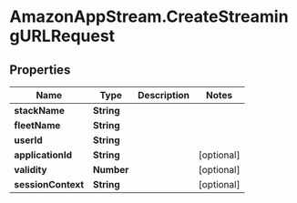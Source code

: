 # AmazonAppStream.CreateStreamingURLRequest

## Properties

Name | Type | Description | Notes
------------ | ------------- | ------------- | -------------
**stackName** | **String** |  | 
**fleetName** | **String** |  | 
**userId** | **String** |  | 
**applicationId** | **String** |  | [optional] 
**validity** | **Number** |  | [optional] 
**sessionContext** | **String** |  | [optional] 



